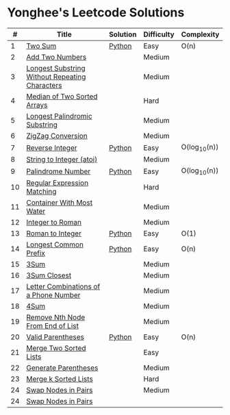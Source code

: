 # Yonghee's Leetcode Solutions


| # | Title                                             | Solution                                                                                |Difficulty|Complexity|
|---|---------------------------------------------------|-----------------------------------------------------------------------------------------|----------|----------|
| 1 | [Two Sum](https://leetcode.com/problems/two-sum/) | [Python](https://github.com/Yonghee9106/Leetcode-Solutions/blob/main/Python/0001_Two_Sum.py) | Easy | O(n)    |
| 2 | [Add Two Numbers](https://leetcode.com/problems/add-two-numbers/) |  | Medium |  |
| 3 | [Longest Substring Without Repeating Characters](https://leetcode.com/problems/longest-substring-without-repeating-characters/) |  | Medium |  |
| 4 | [Median of Two Sorted Arrays](https://leetcode.com/problems/median-of-two-sorted-arrays/) |  | Hard |  |
| 5 | [Longest Palindromic Substring](https://leetcode.com/problems/longest-palindromic-substring/) |  | Medium |  |
| 6 | [ZigZag Conversion](https://leetcode.com/problems/zigzag-conversion/) |  | Medium |  |
| 7 | [Reverse Integer](https://leetcode.com/problems/reverse-integer/) | [Python](https://github.com/Yonghee9106/Leetcode-Solutions/blob/main/Python/0007_Reverse_Integer.py) | Easy | O(log<sub>10</sub>(n)) |
| 8 | [String to Integer (atoi)](https://leetcode.com/problems/string-to-integer-atoi/) |  | Medium |  |
| 9 | [Palindrome Number](https://leetcode.com/problems/palindrome-number/) | [Python](https://github.com/Yonghee9106/Leetcode-Solutions/blob/main/Python/0009_Palindrome_Number.py) | Easy | O(log<sub>10</sub>(n)) |
| 10 | [Regular Expression Matching](https://leetcode.com/problems/regular-expression-matching/) |  | Hard |  |
| 11 | [Container With Most Water](https://leetcode.com/problems/container-with-most-water/) |  | Medium |  |
| 12 | [Integer to Roman](https://leetcode.com/problems/integer-to-roman/) |  | Medium |  |
| 13 | [Roman to Integer](https://leetcode.com/problems/roman-to-integer/) | [Python](https://github.com/Yonghee9106/Leetcode-Solutions/blob/main/Python/0013_Roman_to_Integer.py) | Easy | O(1) |
| 14 | [Longest Common Prefix](https://leetcode.com/problems/longest-common-prefix/) | [Python](https://github.com/Yonghee9106/Leetcode-Solutions/blob/main/Python/0014_Longest_Common_Prefix.py) | Easy | O(n) |
| 15 | [3Sum](https://leetcode.com/problems/3sum/) |  | Medium |  |
| 16 | [3Sum Closest](https://leetcode.com/problems/3sum-closest/) |  | Medium |  |
| 17 | [Letter Combinations of a Phone Number](https://leetcode.com/problems/letter-combinations-of-a-phone-number/) |  | Medium |  |
| 18 | [4Sum](https://leetcode.com/problems/4sum/) |  | Medium |  |
| 19 | [Remove Nth Node From End of List](https://leetcode.com/problems/remove-nth-node-from-end-of-list/) |  | Medium |  |
| 20 | [Valid Parentheses](https://leetcode.com/problems/valid-parentheses/) | [Python](https://github.com/Yonghee9106/Leetcode-Solutions/blob/main/Python/0020_Valid_Parentheses.py) | Easy | O(n) |
| 21 | [Merge Two Sorted Lists](https://leetcode.com/problems/merge-two-sorted-lists/) |  | Easy |  |
| 22 | [Generate Parentheses](https://leetcode.com/problems/generate-parentheses/) |  | Medium |  |
| 23 | [Merge k Sorted Lists](https://leetcode.com/problems/merge-k-sorted-lists/) |  | Hard |  |
| 24 | [Swap Nodes in Pairs](https://leetcode.com/problems/swap-nodes-in-pairs/) |  | Medium |  |
| 24 | [Swap Nodes in Pairs](https://leetcode.com/problems/swap-nodes-in-pairs/) |  |  |  |
